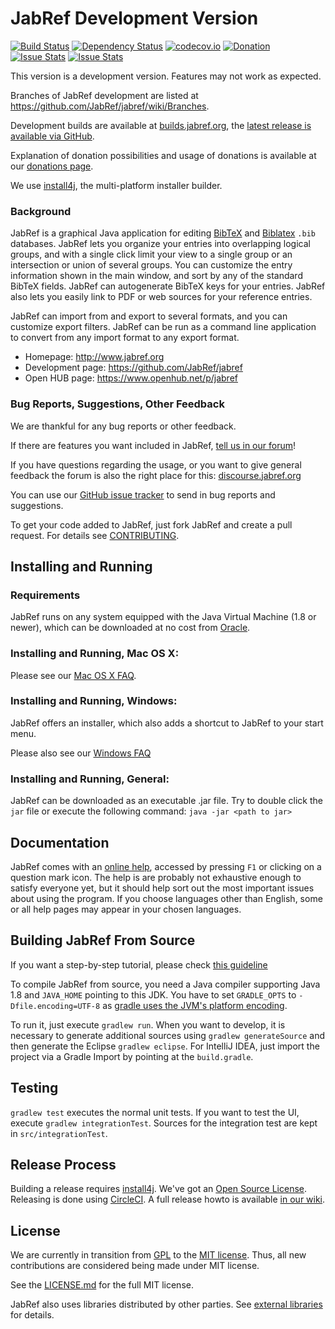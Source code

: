 # JabRef Development Version

[![Build Status](https://travis-ci.org/JabRef/jabref.svg?branch=master)](https://travis-ci.org/JabRef/jabref)
[![Dependency Status](https://www.versioneye.com/user/projects/557f2723386664002000009c/badge.svg?style=flat)](https://www.versioneye.com/user/projects/557f2723386664002000009c)
[![codecov.io](https://codecov.io/github/JabRef/jabref/coverage.svg?branch=master)](https://codecov.io/github/JabRef/jabref?branch=master)
[![Donation](https://img.shields.io/badge/donate-paypal-orange.svg)](https://www.paypal.com/cgi-bin/webscr?item_name=JabRef+Bibliography+Manager&cmd=_donations&lc=US&currency_code=EUR&business=donations%40jabref.org)
[![Issue Stats](http://www.issuestats.com/github/jabref/jabref/badge/pr)](http://www.issuestats.com/github/jabref/jabref)
[![Issue Stats](http://www.issuestats.com/github/jabref/jabref/badge/issue)](http://www.issuestats.com/github/jabref/jabref)

This version is a development version. Features may not work as expected.

Branches of JabRef development are listed at https://github.com/JabRef/jabref/wiki/Branches.

Development builds are available at [builds.jabref.org](http://builds.jabref.org/master/), the [latest release is available via GitHub](https://github.com/JabRef/jabref/releases/latest).

Explanation of donation possibilities and usage of donations is available at our [donations page](https://github.com/JabRef/jabref/wiki/Donations).

We use [install4j], the multi-platform installer builder.

### Background

JabRef is a graphical Java application for editing [BibTeX] and [Biblatex] `.bib` databases.
JabRef lets you organize your entries into overlapping logical groups, and with a single click limit your view to a single group or an intersection or union of several groups.
You can customize the entry information shown in the main window, and sort by any of the standard BibTeX fields.
JabRef can autogenerate BibTeX keys for your entries.
JabRef also lets you easily link to PDF or web sources for your reference entries.

JabRef can import from and export to several formats, and you can customize export filters.
JabRef can be run as a command line application to convert from any import format to any export format.

* Homepage: http://www.jabref.org
* Development page: https://github.com/JabRef/jabref
* Open HUB page: https://www.openhub.net/p/jabref

### Bug Reports, Suggestions, Other Feedback

We are thankful for any bug reports or other feedback.

If there are features you want included in JabRef, [tell us in our forum](http://discourse.jabref.org/c/features)!

If you have questions regarding the usage, or you want to give general feedback the forum is also the right place for this: [discourse.jabref.org](http://discourse.jabref.org/c/features)

You can use our [GitHub issue tracker](https://github.com/JabRef/jabref/issues) to send in bug reports and suggestions.

To get your code added to JabRef, just fork JabRef and create a pull request.
For details see [CONTRIBUTING](CONTRIBUTING.md).


## Installing and Running

### Requirements

JabRef runs on any system equipped with the Java Virtual Machine (1.8 or newer), which can be downloaded at no cost from [Oracle](http://www.oracle.com/technetwork/java/javase/downloads/index.html).

### Installing and Running, Mac OS X:

Please see our [Mac OS X FAQ](http://jabref.sourceforge.net/faq.php#osx).

### Installing and Running, Windows:

JabRef offers an installer, which also adds a shortcut to JabRef to your start menu.

Please also see our [Windows FAQ](http://jabref.sourceforge.net/faq.php#windows)

### Installing and Running, General:

JabRef can be downloaded as an executable .jar file.
Try to double click the `jar` file or execute the following command:
     `java -jar <path to jar>`


## Documentation

JabRef comes with an [online help](https://help.jabref.org/), accessed by pressing `F1` or clicking on a question mark icon.
The help is are probably not exhaustive enough to satisfy everyone yet, but it should help sort out the most important issues about using the program. 
If you choose languages other than English, some or all help pages may appear in your chosen languages.


## Building JabRef From Source

If you want a step-by-step tutorial, please check [this guideline](https://github.com/JabRef/jabref/wiki/Guidelines-for-setting-up-a-local-workspace)

To compile JabRef from source, you need a Java compiler supporting Java 1.8 and `JAVA_HOME` pointing to this JDK.
You have to set `GRADLE_OPTS` to `-Dfile.encoding=UTF-8` as [gradle uses the JVM's platform encoding](https://discuss.gradle.org/t/is-there-a-way-to-tell-gradle-to-read-gradle-build-scripts-using-a-specified-encoding/7535).

To run it, just execute `gradlew run`.
When you want to develop, it is necessary to generate additional sources using `gradlew generateSource`
and then generate the Eclipse `gradlew eclipse`.
For IntelliJ IDEA, just import the project via a Gradle Import by pointing at the `build.gradle`.


## Testing

`gradlew test` executes the normal unit tests.
If you want to test the UI, execute `gradlew integrationTest`.
Sources for the integration test are kept in `src/integrationTest`.


## Release Process

Building a release requires [install4j]. We've got an [Open Source License](https://www.ej-technologies.com/buy/install4j/openSource).
Releasing is done using [CircleCI](https://circleci.com/gh/JabRef/jabref). A full release howto is available [in our wiki](https://github.com/JabRef/jabref/wiki/Releasing-a-new-Version).


## License

We are currently in transition from [GPL](https://tldrlegal.com/license/gnu-general-public-license-v2) to the [MIT license](https://tldrlegal.com/license/mit-license).
Thus, all new contributions are considered being made under MIT license.

See the [LICENSE.md](LICENSE.md) for the full MIT license.

JabRef also uses libraries distributed by other parties.
See [external libraries](external-libraries.txt) for details.

  [BibTeX]: https://www.ctan.org/pkg/bibtex
  [Biblatex]: https://www.ctan.org/pkg/biblatex
  [install4j]: https://www.ej-technologies.com/products/install4j/overview.html
  [JabRef]: http://www.jabref.org
